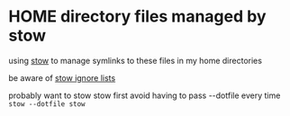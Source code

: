 # HOME directory files managed by stow

using [stow](https://www.gnu.org/software/stow/) to manage symlinks to these files in my home directories

be aware of [stow ignore lists](https://www.gnu.org/software/stow/manual/html_node/Types-And-Syntax-Of-Ignore-Lists.html)

probably want to stow stow first avoid having to pass --dotfile every time 
`stow --dotfile stow`




